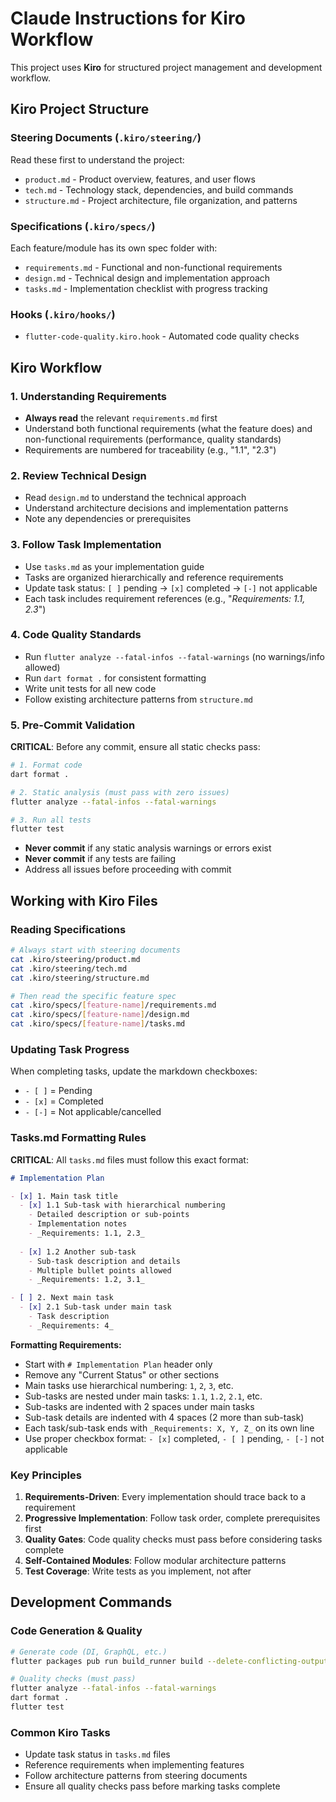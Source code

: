 # Claude Instructions for Kiro Workflow

This project uses **Kiro** for structured project management and development workflow.

## Kiro Project Structure

### Steering Documents (`.kiro/steering/`)
Read these first to understand the project:
- `product.md` - Product overview, features, and user flows
- `tech.md` - Technology stack, dependencies, and build commands  
- `structure.md` - Project architecture, file organization, and patterns

### Specifications (`.kiro/specs/`)
Each feature/module has its own spec folder with:
- `requirements.md` - Functional and non-functional requirements
- `design.md` - Technical design and implementation approach
- `tasks.md` - Implementation checklist with progress tracking

### Hooks (`.kiro/hooks/`)
- `flutter-code-quality.kiro.hook` - Automated code quality checks

## Kiro Workflow

### 1. Understanding Requirements
- **Always read** the relevant `requirements.md` first
- Understand both functional requirements (what the feature does) and non-functional requirements (performance, quality standards)
- Requirements are numbered for traceability (e.g., "1.1", "2.3")

### 2. Review Technical Design  
- Read `design.md` to understand the technical approach
- Understand architecture decisions and implementation patterns
- Note any dependencies or prerequisites

### 3. Follow Task Implementation
- Use `tasks.md` as your implementation guide
- Tasks are organized hierarchically and reference requirements
- Update task status: `[ ]` pending → `[x]` completed → `[-]` not applicable
- Each task includes requirement references (e.g., "_Requirements: 1.1, 2.3_")

### 4. Code Quality Standards
- Run `flutter analyze --fatal-infos --fatal-warnings` (no warnings/info allowed)
- Run `dart format .` for consistent formatting
- Write unit tests for all new code
- Follow existing architecture patterns from `structure.md`

### 5. Pre-Commit Validation
**CRITICAL**: Before any commit, ensure all static checks pass:
```bash
# 1. Format code
dart format .

# 2. Static analysis (must pass with zero issues)
flutter analyze --fatal-infos --fatal-warnings

# 3. Run all tests
flutter test
```
- **Never commit** if any static analysis warnings or errors exist
- **Never commit** if any tests are failing
- Address all issues before proceeding with commit

## Working with Kiro Files

### Reading Specifications
```bash
# Always start with steering documents
cat .kiro/steering/product.md
cat .kiro/steering/tech.md  
cat .kiro/steering/structure.md

# Then read the specific feature spec
cat .kiro/specs/[feature-name]/requirements.md
cat .kiro/specs/[feature-name]/design.md
cat .kiro/specs/[feature-name]/tasks.md
```

### Updating Task Progress
When completing tasks, update the markdown checkboxes:
- `- [ ]` = Pending
- `- [x]` = Completed  
- `- [-]` = Not applicable/cancelled

### Tasks.md Formatting Rules
**CRITICAL**: All `tasks.md` files must follow this exact format:

```markdown
# Implementation Plan

- [x] 1. Main task title
  - [x] 1.1 Sub-task with hierarchical numbering
    - Detailed description or sub-points
    - Implementation notes
    - _Requirements: 1.1, 2.3_
  
  - [x] 1.2 Another sub-task
    - Sub-task description and details
    - Multiple bullet points allowed
    - _Requirements: 1.2, 3.1_

- [ ] 2. Next main task
  - [x] 2.1 Sub-task under main task
    - Task description
    - _Requirements: 4_
```

**Formatting Requirements:**
- Start with `# Implementation Plan` header only
- Remove any "Current Status" or other sections
- Main tasks use hierarchical numbering: `1`, `2`, `3`, etc.
- Sub-tasks are nested under main tasks: `1.1`, `1.2`, `2.1`, etc.
- Sub-tasks are indented with 2 spaces under main tasks
- Sub-task details are indented with 4 spaces (2 more than sub-task)
- Each task/sub-task ends with `_Requirements: X, Y, Z_` on its own line
- Use proper checkbox format: `- [x]` completed, `- [ ]` pending, `- [-]` not applicable

### Key Principles
1. **Requirements-Driven**: Every implementation should trace back to a requirement
2. **Progressive Implementation**: Follow task order, complete prerequisites first
3. **Quality Gates**: Code quality checks must pass before considering tasks complete
4. **Self-Contained Modules**: Follow modular architecture patterns
5. **Test Coverage**: Write tests as you implement, not after

## Development Commands

### Code Generation & Quality
```bash
# Generate code (DI, GraphQL, etc.)
flutter packages pub run build_runner build --delete-conflicting-outputs

# Quality checks (must pass)
flutter analyze --fatal-infos --fatal-warnings
dart format .
flutter test
```

### Common Kiro Tasks
- Update task status in `tasks.md` files
- Reference requirements when implementing features
- Follow architecture patterns from steering documents
- Ensure all quality checks pass before marking tasks complete